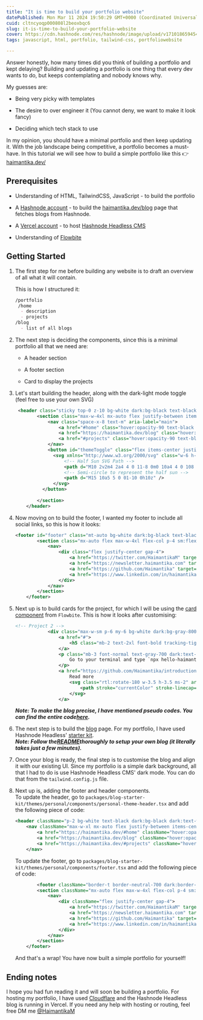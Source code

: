 ```yaml
---
title: "It is time to build your portfolio website"
datePublished: Mon Mar 11 2024 19:50:29 GMT+0000 (Coordinated Universal Time)
cuid: cltncyoqp000808l2beoxbqc6
slug: it-is-time-to-build-your-portfolio-website
cover: https://cdn.hashnode.com/res/hashnode/image/upload/v1710186594546/d81b25b4-14a5-43bc-9de9-a9297449b9a8.png
tags: javascript, html, portfolio, tailwind-css, portfoliowebsite

---
```


Answer honestly, how many times did you think of building a portfolio and kept delaying? Building and updating a portfolio is one thing that every dev wants to do, but keeps contemplating and nobody knows why.

My guesses are:

* Being very picky with templates
    
* The desire to over engineer it (You cannot deny, we want to make it look fancy)
    
* Deciding which tech stack to use
    

In my opinion, you should have a minimal portfolio and then keep updating it. With the job landscape being competitive, a portfolio becomes a must-have. In this tutorial we will see how to build a simple portfolio like this 👉 [haimantika.dev/](https://haimantika.dev/)

## Prerequisites

* Understanding of HTML, TailwindCSS, JavaScript - to build the portfolio
    
* A [Hashnode account](https://hashnode.com/) - to build the [haimantika.dev/blog](https://haimantika.dev/blog) page that fetches blogs from Hashnode.
    
* A [Vercel account](https://vercel.com/) - to host [Hashnode Headless CMS](https://hashnode.com/headless)
    
* Understanding of [Flowbite](https://flowbite.com/docs/getting-started/introduction/)
    

## Getting Started

1. The first step for me before building any website is to draft an overview of all what it will contain.
    
    This is how I structured it:
    
    ```markdown
    /portfolio
     /home
      - description
      - projects
    /blog
      - list of all blogs
    ```
    
2. The next step is deciding the components, since this is a minimal portfolio all that we need are:
    
    * A header section
        
    * A footer section
        
    * Card to display the projects
        
3. Let's start building the header, along with the dark-light mode toggle (feel free to use your own SVG)
    
    ```xml
     <header class="sticky top-0 z-10 bg-white dark:bg-black text-black dark:text-white p-4">
            <section class="max-w-4xl mx-auto flex justify-between items-center">
                <nav class="space-x-8 text-m" aria-label="main">
                    <a href="#home" class="hover:opacity-90 text-black dark:text-white">home</a>
                    <a href="https://haimantika.dev/blog" class="hover:opacity-90 text-black dark:text-white">blog</a>
                    <a href="#projects" class="hover:opacity-90 text-black dark:text-white">projects</a>
                </nav>
                <button id="themeToggle" class="flex items-center justify-center p-2 bg-gray-300 dark:bg-gray-700 rounded-full shadow hover:bg-gray-400 dark:hover:bg-gray-600 focus:outline-none focus:ring-2 focus:ring-gray-500 focus:ring-opacity-50 transition duration-200">
                  <svg xmlns="http://www.w3.org/2000/svg" class="w-6 h-6 text-white" viewBox="0 0 20 20" fill="currentColor">
                      <!-- Half Sun SVG Path -->
                      <path d="M10 2v2m4 2a4 4 0 11-8 0m0 10a4 4 0 108 0m4-2v2m2-6h2M2 10H0m2.929 4.929l1.414-1.414M17.071 5.929l-1.414 1.414M4.929 5.929l-1.414-1.414m12.728 12.728l1.414-1.414"/>
                      <!-- Semi-circle to represent the half sun -->
                      <path d="M15 10a5 5 0 01-10 0h10z" />
                  </svg>
              </button>
              
            </section>
        </header>
    ```
    
4. Now moving on to build the footer, I wanted my footer to include all social links, so this is how it looks:
    
    ```xml
    <footer id="footer" class="mt-auto bg-white dark:bg-black text-black dark:text-white">
            <section class="mx-auto flex max-w-4xl flex-col p-4 sm:flex-row sm:justify-between">
                <nav>
                    <div class="flex justify-center gap-4">
                        <a href="https://twitter.com/HaimantikaM" target="_blank" class="hover:opacity-90 text-black dark:text-white">Twitter</a>
                        <a href="https://newsletter.haimantika.com" target="_blank" class="hover:opacity-90 text-black dark:text-white">Newsletter</a>
                        <a href="https://github.com/Haimantika" target="_blank" class="hover:opacity-90 text-black dark:text-white">GitHub</a>
                        <a href="https://www.linkedin.com/in/haimantika-mitra/" target="_blank" class="hover:opacity-90 text-black dark:text-white">LinkedIn</a>
                    </div>
                </nav>
            </section>
        </footer>
    ```
    
5. Next up is to build cards for the project, for which I will be using the [card component](https://flowbite.com/docs/components/card/) from `Flowbite`. This is how it looks after customising:
    
    ```xml
    <!-- Project 2 -->
                <div class="max-w-sm p-6 my-6 bg-white dark:bg-gray-800 border border-gray-200 dark:border-gray-700 rounded-lg shadow">
                    <a href="#">
                        <h5 class="mb-2 text-2xl font-bold tracking-tight text-gray-900 dark:text-white">Introduction npm package</h5>
                    </a>
                    <p class="mb-3 font-normal text-gray-700 dark:text-gray-400">
                        Go to your terminal and type `npx hello-haimantika`. This is an npm package that helps you build a package for yourself that you can use to introduce yourself in a cool way.
                    </p>
                    <a href="https://github.com/Haimantika/introduction-npm-package" class="inline-flex items-center px-3 py-2 text-sm font-medium text-center text-white bg-blue-700 rounded-lg hover:bg-blue-800 focus:ring-4 focus:outline-none focus:ring-blue-300 dark:bg-blue-600 dark:hover:bg-blue-700 dark:focus:ring-blue-800">
                        Read more
                        <svg class="rtl:rotate-180 w-3.5 h-3.5 ms-2" aria-hidden="true" xmlns="http://www.w3.org/2000/svg" fill="none" viewBox="0 0 14 10">
                            <path stroke="currentColor" stroke-linecap="round" stroke-linejoin="round" stroke-width="2" d="M1 5h12m0 0L9 1m4 4L9 9" />
                        </svg>
                    </a>
    ```
    
    ***Note: To make the blog precise, I have mentioned pseudo codes. You can find the entire code***[***here***](https://github.com/Haimantika/haimantika-headless-portfolio)***.***
    
6. The next step is to build the [blog](https://haimantika.dev/blog) page. For my portfolio, I have used Hashnode Headless' [starter kit](https://github.com/Hashnode/starter-kit).  
    ***Note: Follow the***[***README***](https://github.com/Hashnode/starter-kit/blob/main/README.md)***thoroughly to setup your own blog (it literally takes just a few minutes).***
    
7. Once your blog is ready, the final step is to customise the blog and align it with our existing UI. Since my portfolio is a simple dark background, all that I had to do is use Hashnode Headless CMS' dark mode. You can do that from the `tailwind.config.js` file.
    
8. Next up is, adding the footer and header components.  
    To update the header, go to `packages/blog-starter-kit/themes/personal/components/personal-theme-header.tsx` and add the following piece of code:
    
    ```xml
    <header className="p-2 bg-white text-black dark:bg-black dark:text-white">
        <nav className="max-w-xl mx-auto flex justify-between items-center space-x-8">
            <a href="https://haimantika.dev/#home" className="hover:opacity-90">home</a>
            <a href="https://haimantika.dev/blog" className="hover:opacity-90">blog</a>
            <a href="https://haimantika.dev/#projects" className="hover:opacity-90">projects</a>
        </nav>
    ```
    
    To update the footer, go to `packages/blog-starter-kit/themes/personal/components/footer.tsx` and add the following piece of code:
    
    ```xml
    		<footer className="border-t border-neutral-700 dark:border-neutral-700 pt-10 text-sm text-neutral-900 dark:text-neutral-400 bg-white dark:bg-black">
    		<section className="mx-auto flex max-w-4xl flex-col p-4 sm:flex-row sm:justify-between">
    			<nav>
    				<div className="flex justify-center gap-4">
    					<a href="https://twitter.com/HaimantikaM" target="_blank" className="text-neutral-900 dark:text-white hover:opacity-90">Twitter</a>
    					<a href="https://newsletter.haimantika.com" target="_blank" className="text-neutral-900 dark:text-white hover:opacity-90">Newsletter</a>
    					<a href="https://github.com/Haimantika" target="_blank" className="text-neutral-900 dark:text-white hover:opacity-90">GitHub</a>
    					<a href="https://www.linkedin.com/in/haimantika-mitra/" target="_blank" className="text-neutral-900 dark:text-white hover:opacity-90">LinkedIn</a>
    				</div>
    			</nav>
    		</section>
    	</footer>
    ```
    
    And that's a wrap! You have now built a simple portfolio for yourself!
    

## Ending notes

I hope you had fun reading it and will soon be building a portfolio. For hosting my portfolio, I have used [Cloudflare](https://www.cloudflare.com/en-gb/) and the Hashnode Headless blog is running in Vercel. If you need any help with hosting or routing, feel free DM me [@HaimantikaM](https://twitter.com/HaimantikaM)